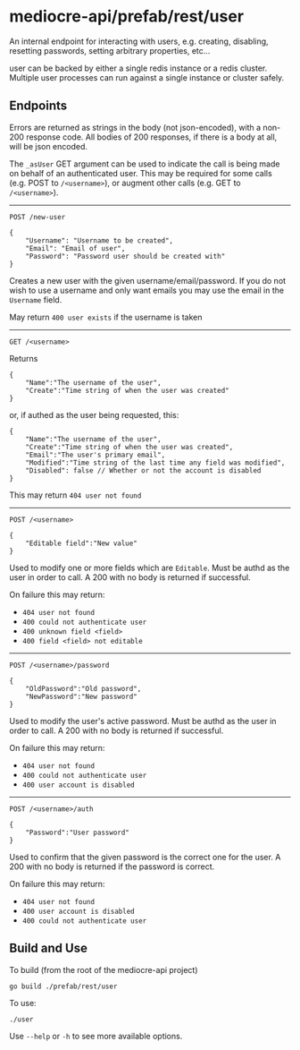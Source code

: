 # mediocre-api/prefab/rest/user

An internal endpoint for interacting with users, e.g. creating, disabling,
resetting passwords, setting arbitrary properties, etc...

user can be backed by either a single redis instance or a redis cluster.
Multiple user processes can run against a single instance or cluster safely.

## Endpoints

Errors are returned as strings in the body (not json-encoded), with a non-200
response code. All bodies of 200 responses, if there is a body at all, will be
json encoded.

The `_asUser` GET argument can be used to indicate the call is being made on
behalf of an authenticated user. This may be required for some calls (e.g. POST
to `/<username>`), or augment other calls (e.g. GET to `/<username>`).

-----

```
POST /new-user

{
    "Username": "Username to be created",
    "Email": "Email of user",
    "Password": "Password user should be created with"
}
```

Creates a new user with the given username/email/password. If you do not wish to
use a username and only want emails you may use the email in the `Username`
field.

May return `400 user exists` if the username is taken

-----

```
GET /<username>
```

Returns

```
{
    "Name":"The username of the user",
    "Create":"Time string of when the user was created"
}
```

or, if authed as the user being requested, this:

```
{
    "Name":"The username of the user",
    "Create":"Time string of when the user was created",
    "Email":"The user's primary email",
    "Modified":"Time string of the last time any field was modified",
    "Disabled": false // Whether or not the account is disabled
}
```

This may return `404 user not found`

-----

```
POST /<username>

{
    "Editable field":"New value"
}
```

Used to modify one or more fields which are `Editable`. Must be authd as the
user in order to call. A 200 with no body is returned if successful.

On failure this may return:

* `404 user not found`
* `400 could not authenticate user`
* `400 unknown field <field>`
* `400 field <field> not editable`

-----

```
POST /<username>/password

{
    "OldPassword":"Old password",
    "NewPassword":"New password"
}
```

Used to modify the user's active password. Must be authd as the user in order to
call. A 200 with no body is returned if successful.

On failure this may return:

* `404 user not found`
* `400 could not authenticate user`
* `400 user account is disabled`

-----

```
POST /<username>/auth

{
    "Password":"User password"
}
```

Used to confirm that the given password is the correct one for the user. A 200
with no body is returned if the password is correct.

On failure this may return:

* `404 user not found`
* `400 user account is disabled`
* `400 could not authenticate user`


## Build and Use

To build (from the root of the mediocre-api project)

    go build ./prefab/rest/user

To use:

    ./user

Use `--help` or `-h` to see more available options.
